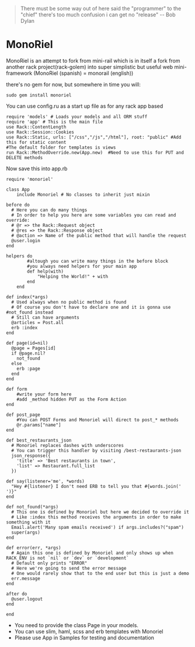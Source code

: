 >There must be some way out of here
>said the "programmer" to the "chief"
>there's too much confusion
>i can get no "release" -- Bob Dylan

MonoRiel
=====

MonoRiel is an attempt to fork from mini-rail 
which is in itself a fork from another rack project(rack-golem) into
super simplistic but useful web mini-framework (MonoRiel (spanish) = monorail (english))

there's no gem for now, but somewhere in time you will:

    sudo gem install monoriel

You can use config.ru as a start up file as for any rack app based

    require 'models' # Loads your models and all ORM stuff
    require 'app' # This is the main file
    use Rack::ContentLength
    use Rack::Session::Cookies
    use Rack::Static, urls: ["/css","/js","/html"], root: "public" #Add this for static content
    #The default folder for templates is views
    run Rack::MethodOverride.new(App.new)  #Need to use this for PUT and DELETE methods

Now save this into app.rb

    require 'monoriel'

  	class App
	    include Monoriel # No classes to inherit just mixin

	before do
	  # Here you can do many things
	  # In order to help you here are some variables you can read and override:
	  # @r => the Rack::Request object
	  # @res => the Rack::Response object
	  # @action => Name of the public method that will handle the request
	  @user.login
	end

	helpers do
			#altough you can write many things in the before block
			#you always need helpers for your main app
			def help(with)
				"Helping the World!" + with
			end
		end
		
	def index(*args)
	  # Used always when no public method is found
	  # Of course you don't have to declare one and it is gonna use #not_found instead
	  # Still can have arguments
	  @articles = Post.all
	  erb :index
	end

	def page(id=nil)
	  @page = Pages[id]
	  if @page.nil?
		not_found
	  else
		erb :page
	  end
	end
	
	def form
		#write your form here
		#add _method hidden PUT as the Form Action
	end
	
	def post_page
		#You can POST Forms and Monoriel will direct to post_* methods
		@r.params["name"]
	end
	
	def best_restaurants_json
	  # Monoriel replaces dashes with underscores
	  # You can trigger this handler by visiting /best-restaurants-json
	  json_response({
		'title' => 'Best restaurants in town',
		'list' => Restaurant.full_list
	  })

	def say(listener='me', *words)
	  "Hey #{listener} I don't need ERB to tell you that #{words.join(' ')}"
	end

	def not_found(*args)
	  # This one is defined by Monoriel but here we decided to override it
	  # Like :index this method receives the arguments in order to make something with it
	  Email.alert('Many spam emails received') if args.includes?("spam")
	  super(args)
	end
	
	def error(err, *args)
	  # Again this one is defined by Monoriel and only shows up when RACK_ENV is not `nil` or `dev` or `development`
	  # Default only prints "ERROR"
	  # Here we're going to send the error message
	  # One would rarely show that to the end user but this is just a demo
	  err.message
	end

	after do
	  @user.logout
	end

	end

- You need to provide the class Page in your models.
- You can use slim, haml, scss and erb templates with Monoriel
- Please use App in Samples for testing and documentation
